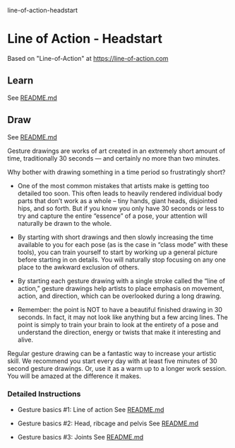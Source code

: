 line-of-action-headstart
# Line of Action - Headstart

Based on "Line-of-Action" at https://line-of-action.com


## Learn

See [README.md](./100/README.md)

## Draw

See [README.md](./200/README.md)

Gesture drawings are works of art created in an extremely short amount of time, traditionally 30 seconds — and certainly no more than two minutes.

Why bother with drawing something in a time period so frustratingly short?

- One of the most common mistakes that artists make is getting too detailed too soon. This often leads to heavily rendered individual body parts that don’t work as a whole – tiny hands, giant heads, disjointed hips, and so forth. But if you know you only have 30 seconds or less to try and capture the entire “essence” of a pose, your attention will naturally be drawn to the whole.

- By starting with short drawings and then slowly increasing the time available to you for each pose (as is the case in “class mode” with these tools), you can train yourself to start by working up a general picture before starting in on details. You will naturally stop focusing on any one place to the awkward exclusion of others.

- By starting each gesture drawing with a single stroke called the “line of action,” gesture drawings help artists to place emphasis on movement, action, and direction, which can be overlooked during a long drawing.

- Remember: the point is NOT to have a beautiful finished drawing in 30 seconds. In fact, it may not look like anything but a few arcing lines. The point is simply to train your brain to look at the entirety of a pose and understand the direction, energy or twists that make it interesting and alive.

Regular gesture drawing can be a fantastic way to increase your artistic skill. We recommend you start every day with at least five minutes of 30 second gesture drawings. Or, use it as a warm up to a longer work session. You will be amazed at the difference it makes.

### Detailed Instructions

- Gesture basics #1: Line of action
See [README.md](./200/100/README.md)

- Gesture basics #2: Head, ribcage and pelvis
See [README.md](./200/200/README.md)

- Gesture basics #3: Joints
See [README.md](./200/300/README.md)
